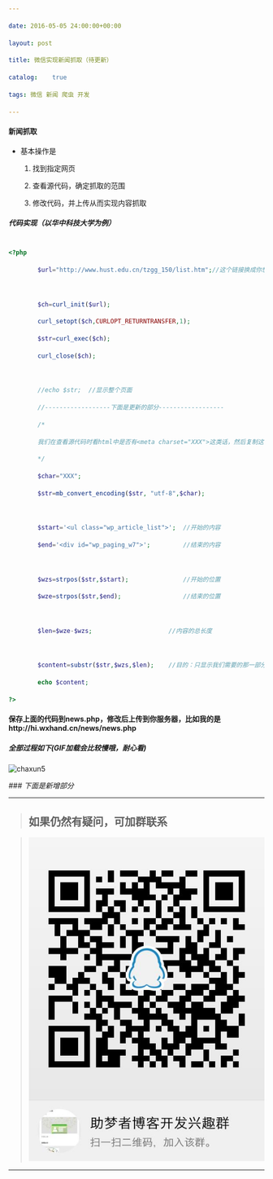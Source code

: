 ```yaml
---

date: 2016-05-05 24:00:00+00:00

layout: post

title: 微信实现新闻抓取（待更新）

catalog:    true

tags: 微信 新闻 爬虫 开发

---
```




#### 新闻抓取



* 基本操作是

  1. 找到指定网页

  2. 查看源代码，确定抓取的范围

  3. 修改代码，并上传从而实现内容抓取



##### 代码实现（以华中科技大学为例）



```php

<?php

		$url="http://www.hust.edu.cn/tzgg_150/list.htm";//这个链接换成你想抓取新闻的链接

		

		$ch=curl_init($url);

		curl_setopt($ch,CURLOPT_RETURNTRANSFER,1);

		$str=curl_exec($ch);

		curl_close($ch);

		

		//echo $str;  //显示整个页面

		//------------------下面是更新的部分------------------

        /*

        我们在查看源代码时看html中是否有<meta charset="XXX">这类话，然后复制这个XXX

        */

        $char="XXX";

		$str=mb_convert_encoding($str, "utf-8",$char);

        

		$start='<ul class="wp_article_list">';  //开始的内容

		$end='<div id="wp_paging_w7">';  		//结束的内容

		

		$wzs=strpos($str,$start);				//开始的位置

		$wze=strpos($str,$end);					//结束的位置

		

		$len=$wze-$wzs;						//内容的总长度

		

		$content=substr($str,$wzs,$len);  	//目的：只显示我们需要的那一部分

		echo $content;

?>

```



#### 保存上面的代码到news.php，修改后上传到你服务器，比如我的是http://hi.wxhand.cn/news/news.php



##### 全部过程如下(GIF加载会比较慢哦，耐心看)

![chaxun5](/img/blog/jc4-news-hzkd.gif)


*### 下面是新增部分*


___

>## 如果仍然有疑问，可加群联系

>![qqgroup](/img/blog/qqgroup.jpg)

___